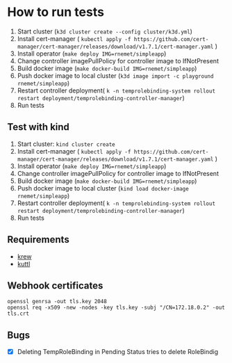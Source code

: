 # How to run tests

1. Start cluster (`k3d cluster create --config cluster/k3d.yml`)
2. Install cert-manager ( `kubectl apply -f https://github.com/cert-manager/cert-manager/releases/download/v1.7.1/cert-manager.yaml` )
3. Install operator (`make deploy IMG=rnemet/simpleapp`)
4. Change controller imagePullPolicy for controller image to IfNotPresent
5. Build docker image (`make docker-build IMG=rnemet/simpleapp`)
6. Push docker image to local cluster (`k3d image import -c playground rnemet/simpleapp`)
7. Restart controller deployment( ` k -n temprolebinding-system rollout restart deployment/temprolebinding-controller-manager `)
8. Run tests

## Test with kind

1. Start cluster: ` kind cluster create `
2. Install cert-manager ( `kubectl apply -f https://github.com/cert-manager/cert-manager/releases/download/v1.7.1/cert-manager.yaml` )
3. Install operator (`make deploy IMG=rnemet/simpleapp`)
4. Change controller imagePullPolicy for controller image to IfNotPresent
5. Build docker image (`make docker-build IMG=rnemet/simpleapp`)
6. Push docker image to local cluster (`kind load docker-image rnemet/simpleapp`)
7. Restart controller deployment( ` k -n temprolebinding-system rollout restart deployment/temprolebinding-controller-manager `)
8. Run tests

## Requirements

* [krew](https://krew.sigs.k8s.io/docs/user-guide/)
* [kuttl](https://kuttl.dev/)

## Webhook certificates

```shell
openssl genrsa -out tls.key 2048
openssl req -x509 -new -nodes -key tls.key -subj "/CN=172.18.0.2" -out tls.crt
```

## Bugs

* [X] Deleting TempRoleBinding in Pending Status tries to delete RoleBindig
